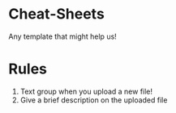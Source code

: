 # Cheat-Sheets
Any template that might help us!

# Rules
1. Text group when you upload a new file!
2. Give a brief description on the uploaded file

